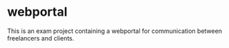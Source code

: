 # webportal

This is an exam project containing a webportal for communication between freelancers and clients.
